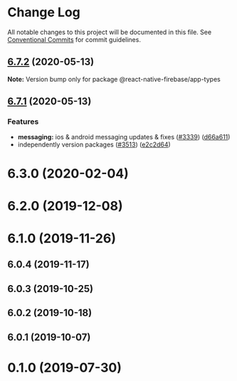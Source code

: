 # Change Log

All notable changes to this project will be documented in this file.
See [Conventional Commits](https://conventionalcommits.org) for commit guidelines.

## [6.7.2](https://github.com/invertase/react-native-firebase/compare/@react-native-firebase/app-types@6.7.1...@react-native-firebase/app-types@6.7.2) (2020-05-13)

**Note:** Version bump only for package @react-native-firebase/app-types

## [6.7.1](https://github.com/invertase/react-native-firebase/compare/@react-native-firebase/app-types@6.7.1...@react-native-firebase/app-types@6.7.1) (2020-05-13)

### Features

- **messaging:** ios & android messaging updates & fixes ([#3339](https://github.com/invertase/react-native-firebase/issues/3339)) ([d66a611](https://github.com/invertase/react-native-firebase/commit/d66a6118f82005087f53b86571990fc071402153))
- independently version packages ([#3513](https://github.com/invertase/react-native-firebase/issues/3513)) ([e2c2d64](https://github.com/invertase/react-native-firebase/commit/e2c2d64d2266cbdd14d4dcfefa64a08263f0af85))

# 6.3.0 (2020-02-04)

# 6.2.0 (2019-12-08)

# 6.1.0 (2019-11-26)

## 6.0.4 (2019-11-17)

## 6.0.3 (2019-10-25)

## 6.0.2 (2019-10-18)

## 6.0.1 (2019-10-07)

# 0.1.0 (2019-07-30)
